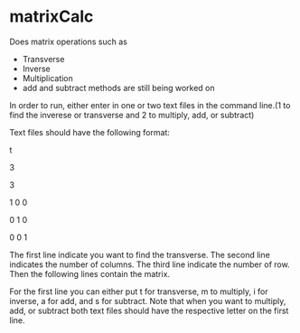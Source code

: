 # matrixCalc
Does matrix operations such as
- Transverse
- Inverse
- Multiplication
- add and subtract methods are still being worked on

In order to run, either enter in one or two text files in the command line.(1 to find the inverese or transverse and 2 to multiply, add, or subtract)

Text files should have the following format:

t

3

3

1 0 0

0 1 0

0 0 1




The first line indicate you want to find the transverse.
The second line indicates the number of columns.
The third line indicate the number of row.
Then the following lines contain the matrix.

For the first line you can either put t for transverse, m to multiply, i for inverse, a for add, and s for subtract.
Note that when you want to multiply, add, or subtract both text files should have the respective letter on the first line.

